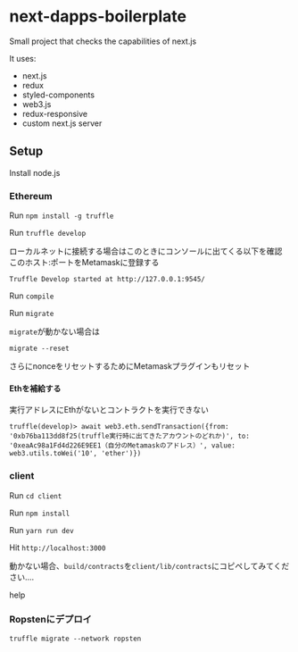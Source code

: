 # next-dapps-boilerplate

Small project that checks the capabilities of next.js

It uses:
- next.js
- redux
- styled-components
- web3.js
- redux-responsive
- custom next.js server

## Setup

Install node.js


### Ethereum

Run `npm install -g truffle`

Run `truffle develop`

ローカルネットに接続する場合はこのときにコンソールに出てくる以下を確認
このホスト:ポートをMetamaskに登録する
```
Truffle Develop started at http://127.0.0.1:9545/
```

Run `compile`

Run `migrate`

`migrate`が動かない場合は
```
migrate --reset
```
さらにnonceをリセットするためにMetamaskプラグインもリセット

#### Ethを補給する
実行アドレスにEthがないとコントラクトを実行できない
```
truffle(develop)> await web3.eth.sendTransaction({from: '0xb76ba113dd8f25(truffle実行時に出てきたアカウントのどれか)', to: '0xeaAc98a1Fd4d226E9EE1（自分のMetamaskのアドレス）', value: web3.utils.toWei('10', 'ether')})
```

### client

Run `cd client`

Run `npm install`

Run `yarn run dev`

Hit `http://localhost:3000`

動かない場合、`build/contracts`を`client/lib/contracts`にコピペしてみてください....


help

### Ropstenにデプロイ
```
truffle migrate --network ropsten
```
